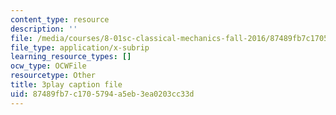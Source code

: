 ```yaml
---
content_type: resource
description: ''
file: /media/courses/8-01sc-classical-mechanics-fall-2016/87489fb7c1705794a5eb3ea0203cc33d_tO6Wh_HhifI.vtt
file_type: application/x-subrip
learning_resource_types: []
ocw_type: OCWFile
resourcetype: Other
title: 3play caption file
uid: 87489fb7-c170-5794-a5eb-3ea0203cc33d
---
```


